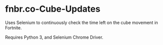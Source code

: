 # fnbr.co-Cube-Updates
Uses Selenium to continuously check the time left on the cube movement in Fortnite.

Requires Python 3, and Selenium Chrome Driver.
